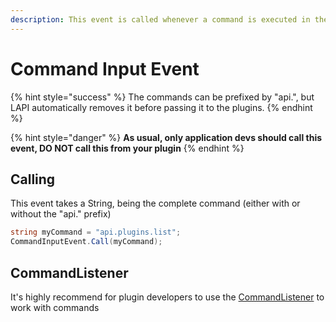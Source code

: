 ```yaml
---
description: This event is called whenever a command is executed in the game.
---
```


# Command Input Event

{% hint style="success" %}
The commands can be prefixed by "api.", but LAPI automatically removes it before passing it to the plugins.
{% endhint %}

{% hint style="danger" %}
**As usual, only application devs should call this event, DO NOT call this from your plugin**
{% endhint %}

## Calling

This event takes a String, being the complete command \(either with or without the "api." prefix\)

```csharp
string myCommand = "api.plugins.list";
CommandInputEvent.Call(myCommand);
```

## CommandListener

It's highly recommend for plugin developers to use the [CommandListener](https://github.com/LyokoAPI/LyokoAPIDoc/tree/fdb5e716f468c7556934771f257aae38e4ec78bc/docs/LyokoAPI/Events/APIEvents/LyokoAPI/Commands/CommandListener.md) to work with commands

